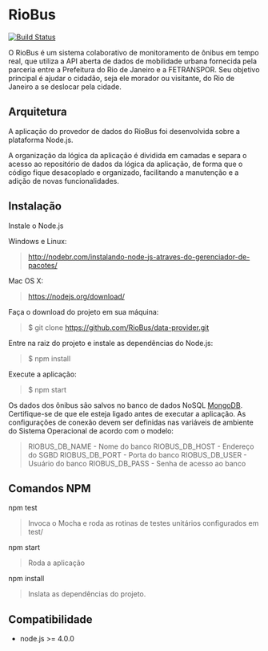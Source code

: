 RioBus
======

[![Build Status](https://snap-ci.com/RioBus/data-provider/branch/master/build_image)](https://snap-ci.com/RioBus/data-provider/branch/master)

O RioBus é um sistema colaborativo de monitoramento de ônibus em tempo real, que utiliza a API aberta de dados de
mobilidade urbana fornecida pela parceria entre a Prefeitura do Rio de Janeiro e a FETRANSPOR.
Seu objetivo principal é ajudar o cidadão, seja ele morador ou visitante, do Rio de Janeiro a se deslocar pela cidade.


Arquitetura
-----------

A aplicação do provedor de dados do RioBus foi desenvolvida sobre a plataforma Node.js.

A organização da lógica da aplicação é dividida em camadas e separa o acesso ao repositório de dados da lógica da aplicação,
de forma que o código fique desacoplado e organizado, facilitando a manutenção e a adição de novas funcionalidades.


Instalação
----------

Instale o Node.js

Windows e Linux:
> http://nodebr.com/instalando-node-js-atraves-do-gerenciador-de-pacotes/

Mac OS X:
> https://nodejs.org/download/

Faça o download do projeto em sua máquina:
> $ git clone https://github.com/RioBus/data-provider.git

Entre na raiz do projeto e instale as dependências do Node.js:
> $ npm install

Execute a aplicação:
> $ npm start

Os dados dos ônibus são salvos no banco de dados NoSQL [MongoDB](https://www.mongodb.org/). Certifique-se de que ele 
esteja ligado antes de executar a aplicação. As configurações de conexão devem ser definidas nas variáveis de ambiente do
Sistema Operacional de acordo com o modelo:

> RIOBUS_DB_NAME - Nome do banco
> RIOBUS_DB_HOST - Endereço do SGBD
> RIOBUS_DB_PORT - Porta do banco
> RIOBUS_DB_USER - Usuário do banco
> RIOBUS_DB_PASS - Senha de acesso ao banco

Comandos NPM
------------

npm test
> Invoca o Mocha e roda as rotinas de testes unitários configurados em test/

npm start
> Roda a aplicação

npm install
> Inslata as dependências do projeto.

Compatibilidade
---------------

* node.js >= 4.0.0
